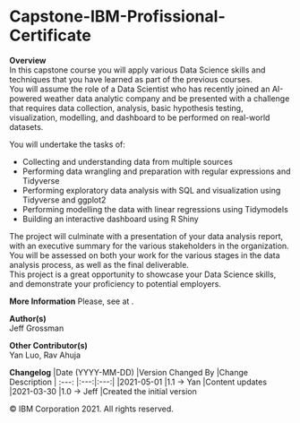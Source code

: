 # Capstone-IBM-Profissional-Certificate

**Overview**<br>
In this capstone course you will apply various Data Science skills and techniques that you have learned as part of the previous courses.
<br>
You will assume the role of a Data Scientist who has recently joined an AI-powered weather data analytic company and be presented with a challenge that requires data collection, analysis, basic hypothesis testing, visualization, modelling, and dashboard to be performed on real-world datasets.
<br>

You will undertake the tasks of:<br>

  - Collecting and understanding data from multiple sources
  - Performing data wrangling and preparation with regular expressions and Tidyverse
  - Performing exploratory data analysis with SQL and visualization using Tidyverse and ggplot2
  - Performing modelling the data with linear regressions using Tidymodels
  - Building an interactive dashboard using R Shiny

The project will culminate with a presentation of your data analysis report, with an executive summary for the various stakeholders in the organization. You will be assessed on both your work for the various stages in the data analysis process, as well as the final deliverable.
<br>
This project is a great opportunity to showcase your Data Science skills, and demonstrate your proficiency to potential employers.

**More Information**
Please, see at .

**Author(s)**<br>
Jeff Grossman

**Other Contributor(s)**<br>
Yan Luo, Rav Ahuja

**Changelog**
|Date (YYYY-MM-DD)	|Version	Changed By |Change Description
| :---: |:---:|:---:|
|2021-05-01	        |1.1	->  Yan	       |Content updates
|2021-03-30	        |1.0	->  Jeff	     |Created the initial version
<br>

© IBM Corporation 2021. All rights reserved.
